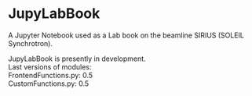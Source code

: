 # JupyLabBook
A Jupyter Notebook used as a Lab book on the beamline SIRIUS (SOLEIL Synchrotron).

JupyLabBook is presently in development.  
Last versions of modules:  
FrontendFunctions.py: 0.5  
CustomFunctions.py: 0.5
